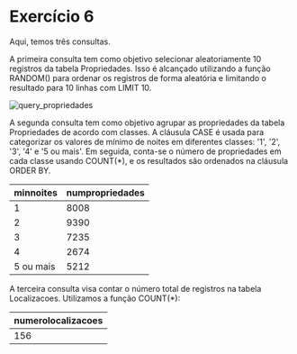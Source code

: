 # Exercício 6

Aqui, temos três consultas. 

A primeira consulta tem como objetivo selecionar aleatoriamente 10 registros da tabela Propriedades. Isso é alcançado utilizando a função RANDOM() para ordenar os registros de forma aleatória e limitando o resultado para 10 linhas com LIMIT 10.

![query_propriedades](markdown/ex6.png)

A segunda consulta tem como objetivo agrupar as propriedades da tabela Propriedades de acordo com classes. A cláusula CASE é usada para categorizar os valores de mínimo de noites em diferentes classes: '1', '2', '3', '4' e '5 ou mais'. Em seguida, conta-se o número de propriedades em cada classe usando COUNT(*), e os resultados são ordenados na cláusula ORDER BY.

| **minnoites** | **numpropriedades** |
|---------------|---------------------|
| 1             | 8008                |
| 2             | 9390                |
| 3             | 7235                |
| 4             | 2674                |
| 5 ou mais     | 5212                |

A terceira consulta visa contar o número total de registros na tabela Localizacoes. Utilizamos a função COUNT(*):

| **numerolocalizacoes** |
|-----------------------|
|          156          |